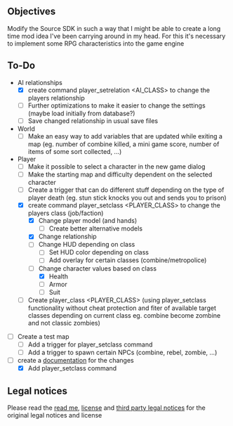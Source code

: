 ## Objectives

Modify the Source SDK in such a way that I might be able to create a long time mod idea I've been carrying around in my head.
For this it's necessary to implement some RPG characteristics into the game engine

## To-Do

* AI relationships
	* [x] create command player_setrelation <AI_CLASS> to change the players relationship
	* [ ] Further optimizations to make it easier to change the settings (maybe load initially from database?)
	* [ ] Save changed relationship in usual save files
* World
	* [ ] Make an easy way to add variables that are updated while exiting a map (eg. number of combine killed, a mini game score, number of items of some sort collected, ...)
* Player
	* [ ] Make it possible to select a character in the new game dialog
	* [ ] Make the starting map and difficulty dependent on the selected character
	* [ ] Create a trigger that can do different stuff depending on the type of player death (eg. stun stick knocks you out and sends you to prison)
	* [x] create command player_setclass <PLAYER_CLASS> to change the players class (job/faction)
		* [x] Change player model (and hands)
			* [ ] Create better alternative models
		* [x] Change relationship
		* [ ] Change HUD depending on class
			* [ ] Set HUD color depending on class
			* [ ] Add overlay for certain classes (combine/metropolice)
		* [ ] Change character values based on class
			* [x] Health
			* [ ] Armor
			* [ ] Suit
	* [ ] Create player_class <PLAYER_CLASS> (using player_setclass functionality without cheat protection and fiter of available target classes depending on current class eg. combine become zombine and not classic zombies)
* [ ] Create a test map
	* [ ] Add a trigger for player_setclass command
	* [ ] Add a trigger to spawn certain NPCs (combine, rebel, zombie, ...)
* [ ] create a [documentation](DOCUMENTATION.md) for the changes
	* [x] Add player_setclass command

## Legal notices

Please read the [read me](README), [license](LICENSE) and [third party legal notices](thirdpartylegalnotices.txt) for the original legal notices and license